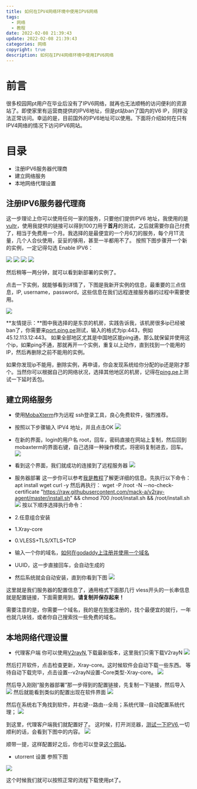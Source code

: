```yaml
---
title: 如何在IPV4网络环境中使用IPV6网络
tags:
  - 网络
  - 教程
date: 2022-02-08 21:39:43
update: 2022-02-08 21:39:43
categories: 网络
copyright: true
description: 如何在IPV4网络环境中使用IPV6网络
---
```

# 前言

很多校园网pt用户在毕业后没有了IPV6网络，就再也无法顺畅的访问便利的资源站了。即使家里有运营商提供的IPV6地址，但是pt站ban了国内的V6 IP，同样没法正常访问。幸运的是，目前国外的IPV6地址可以使用。下面将介绍如何在只有IPV4网络的情况下访问IPV6网站。

# 目录

 - 注册IPV6服务器代理商
 - 建立网络服务
 - 本地网络代理设置

## 注册IPV6服务器代理商

这一步理论上你可以使用任何一家的服务，只要他们提供IPV6 地址，我使用的是[vultr](https://www.vultr.com/?ref=9050063-8H)，使用我提供的链接可以得到100刀用于**首月**的测试，之后就需要你自己付费了，相当于免费用一个月。我选择的是最便宜的一个月6刀的服务，每个月1T流量，几个人合伙使用，妥妥的够用，甚至一半都用不了。
按照下图步骤开一个新的实例，一定记得勾选 Enable IPV6：

![](https://s2.loli.net/2022/02/08/YNl97eXfcOBGkHj.png)
![](https://s2.loli.net/2022/02/08/MCukRh9SKjFf4sb.png)
![](https://s2.loli.net/2022/02/08/S6zRvl1EoAGqej9.png)
![](https://s2.loli.net/2022/02/08/h7iQL4nOvSM6f9d.png)

然后稍等一两分钟，就可以看到新部署的实例了。

点击一下实例，就能够看到详情了，下图是我新开实例的信息，最重要的三点信息，IP, username，password，这些信息在我们远程连接服务器的过程中需要使用。

![](https://s2.loli.net/2022/02/08/IvYqsiyDQMVzjap.png)

**友情提示：**图中我选择的是东京的机房，实践告诉我，该机房很多ip已经被ban了，你需要来[port.ping.pe](https://port.ping.pe)测试，输入的格式为ip:443，例如 45.12.113.12:443。
如果全部地区尤其是中国地区能ping通，那么就保留并使用这个ip，如果ping不通，那就再开一个实例，重复以上动作，直到找到一个能用的IP，然后再删除之前不能用的实例。

如果你发现ip不能用，删除实例，再申请，你会发现系统给你分配的ip还是刚才那个。当然你可以根据自己的网络状况，选择其他地区的机房，记得在[ping.pe](https://ping.pe/)上测试一下延时丢包。

## 建立网络服务

- 使用[MobaXterm](https://mobaxterm.mobatek.net/)作为远程 ssh登录工具，良心免费软件，强烈推荐。
- 按照以下步骤输入 IPV4 地址，并且点击OK
![](https://s2.loli.net/2022/02/08/dtQEihBKo4YeRrM.png)
- 在新的界面，login的用户名 root，回车，密码直接在网站上复制，然后回到mobaxterm的界面右键，自己选择一种操作模式，将密码复制进去，回车。
![](https://s2.loli.net/2022/02/08/lxyJ9oMGh2snwPk.png)
- 看到这个界面，我们就成功的连接到了远程服务器
![](https://s2.loli.net/2022/02/08/5Q4GqULpfwsMx1E.png)

- 服务器部署 
这一步你可以参考[我是教程](https://www.jamesdailylife.com/v2ray-vless-tcp-xtls)了解更详细的信息。先执行以下命令：     
      apt install wget curl -y
然后再执行：
      wget -P /root -N --no-check-certificate "https://raw.githubusercontent.com/mack-a/v2ray-agent/master/install.sh" && chmod 700 /root/install.sh && /root/install.sh
![](https://s2.loli.net/2022/02/09/5LerG1s7UXZdNaS.png)
按以下顺序选择执行命令：
- 2.任意组合安装
- 1.Xray-core
- 0.VLESS+TLS/XTLS+TCP
- 输入一个你的域名，[如何在godaddy上注册并使用一个域名](https://www.gongsunqi.xyz/2022/02/09/%E5%A6%82%E4%BD%95%E5%9C%A8godaddy%E4%B8%8A%E6%B3%A8%E5%86%8C%E5%B9%B6%E4%BD%BF%E7%94%A8%E4%B8%80%E4%B8%AA%E5%9F%9F%E5%90%8D/)
- UUID，这一步直接回车，会自动生成的
- 然后系统就会自动安装，直到你看到下图
![](https://s2.loli.net/2022/02/09/QvkwNUfCYqKEH6G.png)

这里就是我们服务器的配置信息了，通用格式下面那几行 vless开头的一长串信息就是配置链接，下面需要用到。**请复制并保存起来！**


需要注意的是，你需要一个域名，我的是在[狗爹](https://hk.godaddy.com/offers/godaddy?isc=gofhlbhk06&countryview=1&currencyType=HKD&cdtl=c_31722013.g_2972073157.k_kwd-30997737601:loc-200.a_.d_c&msclkid=2d3287737b29148cb308e57100c03be0&utm_source=bing&utm_medium=cpc&utm_campaign=zh-hk_corp-core_sem_bh_b_x_new_x_pros_intl_x_001&utm_term=godaddy&utm_content=GD%20Corp%20Core)注册的，找个最便宜的就行，一年也就几块钱，或者你自己搜索找一些免费的域名。

## 本地网络代理设置
- 代理客户端
你可以使用[V2rayN](https://github.com/2dust/v2rayN/releases),下载最新版本，这里我们只需下载V2rayN
![](https://s2.loli.net/2022/02/08/mjC6zKedVNHO3SA.png)

然后打开软件，点击检查更新，Xray-core。这时候软件会自动下载一些东西。
等待自动下载完毕，点击设置--v2rayN设置-Core类型-Xray-core。
![](https://s2.loli.net/2022/02/08/JBlzZDvyL4uw1gU.png)

然后导入刚刚“服务器部署”那一步得到的配置链接，先复制一下链接，然后导入
![](https://s2.loli.net/2022/02/08/w8PS97D6lvicHIE.png)
然后就能看到类似的配置出现在软件界面
![](https://s2.loli.net/2022/02/08/xvVoUOYqGIKwDl9.png)

然后在系统右下角找到软件，并右键--路由--全局；系统代理--自动配置系统代理； 
![](https://s2.loli.net/2022/02/09/3oOWzh5ydDQEslq.png)

到这里，代理客户端我们就配置好了。
这时候，打开浏览器，[测试一下IPV6](http://test-ipv6.com/),一切顺利的话，会看到下图中的内容。
![](https://s2.loli.net/2022/02/09/qG7NCXF8tZlmwKU.png)

顺带一提，这样配置好之后，你也可以登录[这个网站](https://www.google.com/?gws_rd=ssl)。

- utorrent 设置
参照下图

![](https://s2.loli.net/2022/02/09/sGulEeCWLF76X9n.png)

这个时候我们就可以按照正常的流程下载使用pt了。